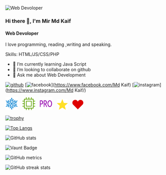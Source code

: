 
![Web Devoloper](https://scontent.fccu3-1.fna.fbcdn.net/v/t39.30808-1/373302246_881433880039002_6317217225426079982_n.jpg?stp=dst-jpg_p200x200&_nc_cat=107&ccb=1-7&_nc_sid=0ecb9b&_nc_ohc=Z6MmQkkgIFsQ7kNvgHc5Xm2&_nc_ht=scontent.fccu3-1.fna&oh=00_AYBj_GHixdNz74VqdQPcxP_CoNZWciwHFgLdwTKplbnYHg&oe=66A6EC36)
### Hi there 👋, I'm Mir Md Kaif
#### Web Devoloper

I love programming, reading ,writing and speaking.

Skills: HTML/JS/CSS/PHP

- 🌱 I’m currently learning Java Script 
- 👯 I’m looking to collaborate on github 
- 💬 Ask me about Web Development 


[<img src='https://cdn.jsdelivr.net/npm/simple-icons@3.0.1/icons/github.svg' alt='github' height='40'>](https://github.com/Kaif81)  [<img src='https://cdn.jsdelivr.net/npm/simple-icons@3.0.1/icons/facebook.svg' alt='facebook' height='40'>](https://www.facebook.com/Md Kaif)  [<img src='https://cdn.jsdelivr.net/npm/simple-icons@3.0.1/icons/instagram.svg' alt='instagram' height='40'>](https://www.instagram.com/Md Kaif/)  

<a href='https://archiveprogram.github.com/'><img src='https://raw.githubusercontent.com/acervenky/animated-github-badges/master/assets/acbadge.gif' width='40' height='40'></a> <a href='https://docs.github.com/en/developers'><img src='https://raw.githubusercontent.com/acervenky/animated-github-badges/master/assets/devbadge.gif' width='40' height='40'></a> <a href='https://github.com/pricing'><img src='https://raw.githubusercontent.com/acervenky/animated-github-badges/master/assets/pro.gif' width='40' height='40'></a> <a href='https://stars.github.com/'><img src='https://raw.githubusercontent.com/acervenky/animated-github-badges/master/assets/starbadge.gif' width='35' height='35'></a> <a href='https://docs.github.com/en/github/supporting-the-open-source-community-with-github-sponsors'><img src='https://raw.githubusercontent.com/acervenky/animated-github-badges/master/assets/sponsorbadge.gif' width='35' height='35'></a> 

[![trophy](https://github-profile-trophy.vercel.app/?username=Kaif81)](https://github.com/ryo-ma/github-profile-trophy)

[![Top Langs](https://github-readme-stats.vercel.app/api/top-langs/?username=Kaif81)](https://github.com/anuraghazra/github-readme-stats)

![GitHub stats](https://github-readme-stats.vercel.app/api?username=Kaif81&show_icons=true&count_private=true)  

![Vaunt Badge](https://api.vaunt.dev/v1/github/entities/Kaif81/contributions?format=svg&private=true)  

![GitHub metrics](https://metrics.lecoq.io/Kaif81)  

![GitHub streak stats](https://streak-stats.demolab.com/?user=Kaif81)  

